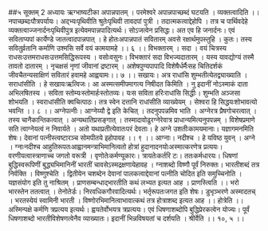 ##५ सूक्तम् 2 अध्यायः ऋग्भाष्यटीका
अपान्नपातम् । परमेश्वरे अपान्नपाच्छब्दं घटयति । व्यक्तत्वादिति ।। नपाच्छब्दःपौत्रपर्यायः। अद्भ्यःपृथिवीति श्रुतेःपृथिवी तावदपां पुत्री । तदात्मकत्वाद्देहोपि । तत्र च पार्थिवदेहे व्यक्तत्वाज्जनार्दनःपृथिवीपुत्र इत्येवमपान्नपादित्यर्थः। सोऽजत्वेन प्रसिद्धः। अत एव हि जनार्दनः। एवं सविताप्यपां कार्येण्डे जातत्वादपान्नपात् । हे होतःअपान्नपातं सवितारम् अवसे रक्षार्थमुपस्तुहि । कुतः। तस्य सवितुर्व्रतानि कर्माणि उश्मसि सर्वे वयं कामयामहे ।। ६ ।।
विभक्तारम् । सदा । वयं चित्रस्य राधसःउत्तमराधसःउत्तमसिद्धिरूपस्य । वसोःवसुनः। विभक्तारं सदा विभज्यदातारम् । यस्य यावद्योग्यं तस्मै तावतो दातारम् । नृचक्षसं नृणां जीवानां द्रष्टारम् । अशेषपुण्यपापादि विशेषैर्धर्मैःसह चितिदर्शकं जीवचैतन्यसाक्षिणं सवितारं हवामहे आह्वयामः।। ७ ।।
सखायः। अत्र राधांसि शुम्भतीत्येतद्व्याख्याति । सराधांसीति । हे सखायःऋत्विजः। आ अस्मत्समीपमागत्य निषीदत किमिति । नु इदानीं नोऽस्माकं दाता अभिलषितस्य । सविता स्तोम्यःस्तोमार्हःस्तोतव्यः। यःस सविता हरिःराधांसि सिद्धीः। शुम्भति अञ्जसा शोभयति । स्वराधांसीति क्वचित्पाठः। तत्र स्वेन दत्तानि राधांसीति व्याख्येयम् । सेश्वरा हि सिद्धयःशोभावत्यो भवन्ति ।। ८ ।।
अग्नेपत्नीः। आग्नेय्यौ द्वे इति केचित् । तदनुपपन्नमिव भाति । अग्नेरत्र प्रैषगोचरत्वात् । तस्य चानैकान्तिकत्वात् । अन्यथातिप्रसङ्गात् । तस्मादावोढुरग्नेरेवात्र प्राधान्यमित्यनुपपन्नम् । विशेषप्रमाणे सति त्वाग्नेयत्वं न निवार्यते । अतो यथाप्रतीत्येवातःपरं देवताः। हे अग्ने उशतीःकामयमानाः। यज्ञागमनमिति शेषः। देवानां पत्नीस्त्वष्टारञ्च सोमपीतये इहोपावह ।। ९ ।।
आग्नाः। नदीश्च । हे यविष्ठ युवन् । अग्ने । ग्नाःनदीश्च आहुतिरूपतःआह्वानमन्त्राभिमानित्वतो होत्रां हुदानादनयोःअस्मात्करणेत्र प्रत्ययः। वरणीयत्वास्त्राणाच्च जगतो वरूत्री । वृणोतेःकर्मण्यूकारः। त्रायतेःकर्तरि टः। ततःकर्मधारयः। धिषणां बुद्धिस्वरूपिणीं बुद्ध्यभिमानिनीं भारतीं चावसेऽस्मद्रक्षणायेहावह । ग्नाशब्दो विष्णौ पूर्वं निरुक्तः। भारतीशब्दं तत्र निर्वक्ति । विष्णुश्चेति । द्वितीयेन चशब्देन देवानां पालकत्वाद्देवानां पत्नीति चोदित इति समुच्चिनोति । यज्ञसंयोग इति तु नाश्रितम् । प्राणसम्बन्धाद्भारतीति कथं लभ्यत इत्यत आह । प्राणस्त्विति ।। भरो भारस्तेन ततत्वात् । तेनोतेर्डः। निरवधिकगौरवादित्यर्थः। भर्तृरूपतःजगत इति शेषः। डुभृञ्भरणे अस्मादतच् । भरतस्येयं स्वामिनी भारती । विष्णोरभिमानित्वाभावात्कथं तत्र होत्राशब्द इत्यत आह ।। होत्रेति ।। अस्मिन्पक्षे कर्मणि त्रप्रत्यय इत्यर्थः। ह्वयतेर्वोभयत्र त्रप्रत्ययः। एवं धिषणाशब्दोपि बुद्धिप्रेरकत्वेन योज्यः। पूर्वं धिषणाशब्दो भारतीविशेषणत्वेनैव व्याख्यातः। इदानीं भिन्नविषयतां च दर्शयति । श्रीर्वेति ।। १०, ५ ।।
